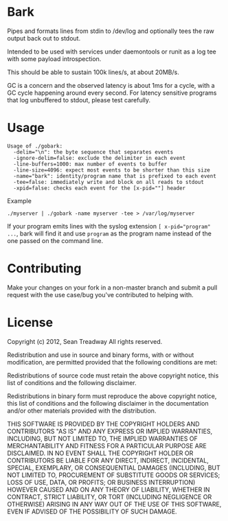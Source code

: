# Bark

Pipes and formats lines from stdin to /dev/log and optionally tees the raw output back out to stdout.

Intended to be used with services under daemontools or runit as a log tee with some payload introspection.

This should be able to sustain 100k lines/s, at about 20MB/s.

GC is a concern and the observed latency is about 1ms for a cycle, with a GC cycle happening around every second.  For latency sensitive programs that log unbuffered to stdout, please test carefully.

# Usage

    Usage of ./gobark:
      -delim="\n": the byte sequence that separates events
      -ignore-delim=false: exclude the delimiter in each event
      -line-buffers=1000: max number of events to buffer
      -line-size=4096: expect most events to be shorter than this size
      -name="bark": identity/program name that is prefixed to each event
      -tee=false: immediately write and block on all reads to stdout
      -xpid=false: checks each event for the [x-pid=""] header

Example

    ./myserver | ./gobark -name myserver -tee > /var/log/myserver

If your program emits lines with the syslog extension `[ x-pid="program" ...`, bark will find it and use `program` as the program name instead of the one passed on the command line.

# Contributing

Make your changes on your fork in a non-master branch and submit a pull request with the use case/bug you've contributed to helping with.

# License

Copyright (c) 2012, Sean Treadway
All rights reserved.

Redistribution and use in source and binary forms, with or without
modification, are permitted provided that the following conditions are met:

Redistributions of source code must retain the above copyright notice, this
list of conditions and the following disclaimer.

Redistributions in binary form must reproduce the above copyright notice, this
list of conditions and the following disclaimer in the documentation and/or
other materials provided with the distribution.

THIS SOFTWARE IS PROVIDED BY THE COPYRIGHT HOLDERS AND CONTRIBUTORS "AS IS" AND
ANY EXPRESS OR IMPLIED WARRANTIES, INCLUDING, BUT NOT LIMITED TO, THE IMPLIED
WARRANTIES OF MERCHANTABILITY AND FITNESS FOR A PARTICULAR PURPOSE ARE
DISCLAIMED. IN NO EVENT SHALL THE COPYRIGHT HOLDER OR CONTRIBUTORS BE LIABLE
FOR ANY DIRECT, INDIRECT, INCIDENTAL, SPECIAL, EXEMPLARY, OR CONSEQUENTIAL
DAMAGES (INCLUDING, BUT NOT LIMITED TO, PROCUREMENT OF SUBSTITUTE GOODS OR
SERVICES; LOSS OF USE, DATA, OR PROFITS; OR BUSINESS INTERRUPTION) HOWEVER
CAUSED AND ON ANY THEORY OF LIABILITY, WHETHER IN CONTRACT, STRICT LIABILITY,
OR TORT (INCLUDING NEGLIGENCE OR OTHERWISE) ARISING IN ANY WAY OUT OF THE USE
OF THIS SOFTWARE, EVEN IF ADVISED OF THE POSSIBILITY OF SUCH DAMAGE.

